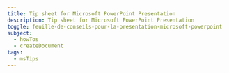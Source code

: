 ```yaml
---
title: Tip sheet for Microsoft PowerPoint Presentation
description: Tip sheet for Microsoft PowerPoint Presentation
toggle: feuille-de-conseils-pour-la-presentation-microsoft-powerpoint
subject:
  - howTos
  - createDocument
tags:
  - msTips
---
```

